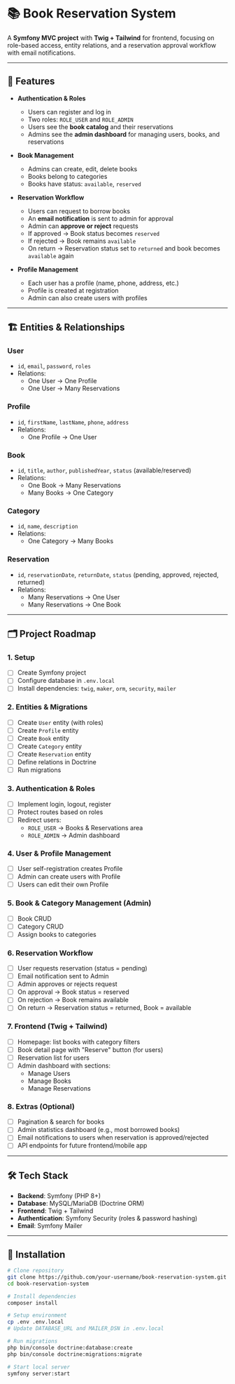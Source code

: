 # 📚 Book Reservation System

A **Symfony MVC project** with **Twig + Tailwind** for frontend, focusing on role-based access, entity relations, and a reservation approval workflow with email notifications.

---

## 🚀 Features

- **Authentication & Roles**
  - Users can register and log in
  - Two roles: `ROLE_USER` and `ROLE_ADMIN`
  - Users see the **book catalog** and their reservations
  - Admins see the **admin dashboard** for managing users, books, and reservations

- **Book Management**
  - Admins can create, edit, delete books
  - Books belong to categories
  - Books have status: `available`, `reserved`

- **Reservation Workflow**
  - Users can request to borrow books
  - An **email notification** is sent to admin for approval
  - Admin can **approve or reject** requests
  - If approved → Book status becomes `reserved`
  - If rejected → Book remains `available`
  - On return → Reservation status set to `returned` and book becomes `available` again

- **Profile Management**
  - Each user has a profile (name, phone, address, etc.)
  - Profile is created at registration
  - Admin can also create users with profiles

---

## 🏗 Entities & Relationships

### **User**
- `id`, `email`, `password`, `roles`
- Relations:
  - One User → One Profile
  - One User → Many Reservations

### **Profile**
- `id`, `firstName`, `lastName`, `phone`, `address`
- Relations:
  - One Profile → One User

### **Book**
- `id`, `title`, `author`, `publishedYear`, `status` (available/reserved)
- Relations:
  - One Book → Many Reservations
  - Many Books → One Category

### **Category**
- `id`, `name`, `description`
- Relations:
  - One Category → Many Books

### **Reservation**
- `id`, `reservationDate`, `returnDate`, `status` (pending, approved, rejected, returned)
- Relations:
  - Many Reservations → One User
  - Many Reservations → One Book

---

## 🗂 Project Roadmap

### **1. Setup**
- [ ] Create Symfony project  
- [ ] Configure database in `.env.local`  
- [ ] Install dependencies: `twig`, `maker`, `orm`, `security`, `mailer`  

### **2. Entities & Migrations**
- [ ] Create `User` entity (with roles)  
- [ ] Create `Profile` entity  
- [ ] Create `Book` entity  
- [ ] Create `Category` entity  
- [ ] Create `Reservation` entity  
- [ ] Define relations in Doctrine  
- [ ] Run migrations  

### **3. Authentication & Roles**
- [ ] Implement login, logout, register  
- [ ] Protect routes based on roles  
- [ ] Redirect users:
  - `ROLE_USER` → Books & Reservations area  
  - `ROLE_ADMIN` → Admin dashboard  

### **4. User & Profile Management**
- [ ] User self-registration creates Profile  
- [ ] Admin can create users with Profile  
- [ ] Users can edit their own Profile  

### **5. Book & Category Management (Admin)**
- [ ] Book CRUD  
- [ ] Category CRUD  
- [ ] Assign books to categories  

### **6. Reservation Workflow**
- [ ] User requests reservation (status = pending)  
- [ ] Email notification sent to Admin  
- [ ] Admin approves or rejects request  
- [ ] On approval → Book status = reserved  
- [ ] On rejection → Book remains available  
- [ ] On return → Reservation status = returned, Book = available  

### **7. Frontend (Twig + Tailwind)**
- [ ] Homepage: list books with category filters  
- [ ] Book detail page with "Reserve" button (for users)  
- [ ] Reservation list for users  
- [ ] Admin dashboard with sections:
  - Manage Users
  - Manage Books
  - Manage Reservations  

### **8. Extras (Optional)**
- [ ] Pagination & search for books  
- [ ] Admin statistics dashboard (e.g., most borrowed books)  
- [ ] Email notifications to users when reservation is approved/rejected  
- [ ] API endpoints for future frontend/mobile app  

---

## 🛠 Tech Stack

- **Backend**: Symfony (PHP 8+)  
- **Database**: MySQL/MariaDB (Doctrine ORM)  
- **Frontend**: Twig + Tailwind  
- **Authentication**: Symfony Security (roles & password hashing)  
- **Email**: Symfony Mailer  

---

## 📌 Installation

```bash
# Clone repository
git clone https://github.com/your-username/book-reservation-system.git
cd book-reservation-system

# Install dependencies
composer install

# Setup environment
cp .env .env.local
# Update DATABASE_URL and MAILER_DSN in .env.local

# Run migrations
php bin/console doctrine:database:create
php bin/console doctrine:migrations:migrate

# Start local server
symfony server:start
